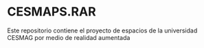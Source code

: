 # CESMAPS.RAR
Este repositorio contiene el proyecto de espacios de la universidad CESMAG por medio de realidad aumentada 
